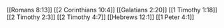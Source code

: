 [[Romans 8:13]]
[[2 Corinthians 10:4]]
[[Galatians 2:20]]
[[1 Timothy 1:18]]
[[2 Timothy 2:3]]
[[2 Timothy 4:7]]
[[Hebrews 12:1]]
[[1 Peter 4:1]]
